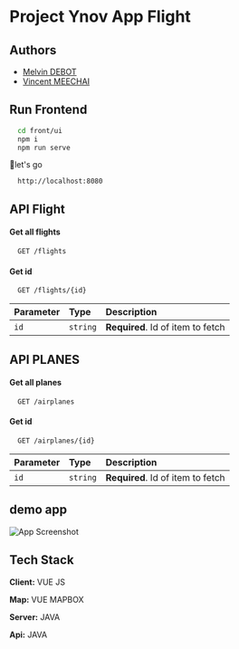 


# Project Ynov App Flight

## Authors

- [Melvin DEBOT](https://github.com/melvinDebot)
- [Vincent MEECHAI](https://github.com/PokSoul)


## Run Frontend

```bash
  cd front/ui
  npm i 
  npm run serve 
```
🎉let's go
```http
  http://localhost:8080
```

## API Flight
#### Get all flights

```http
  GET /flights
```

#### Get id

```http
  GET /flights/{id}
```

| Parameter | Type     | Description                       |
| :-------- | :------- | :-------------------------------- |
| `id`      | `string` | **Required**. Id of item to fetch |

## API PLANES
#### Get all planes

```http
  GET /airplanes
```

#### Get id

```http
  GET /airplanes/{id}
```

| Parameter | Type     | Description                       |
| :-------- | :------- | :-------------------------------- |
| `id`      | `string` | **Required**. Id of item to fetch |




## demo app

![App Screenshot](./app.gif)


## Tech Stack

**Client:** VUE JS

**Map:** VUE MAPBOX

**Server:** JAVA

**Api:** JAVA







